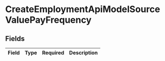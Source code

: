 # CreateEmploymentApiModelSourceValuePayFrequency


## Fields

| Field       | Type        | Required    | Description |
| ----------- | ----------- | ----------- | ----------- |